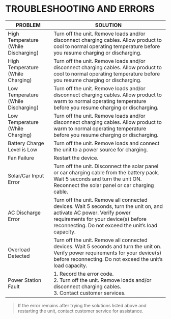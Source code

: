 # TROUBLESHOOTING AND ERRORS

| PROBLEM | SOLUTION |
| ----------- | ----------- |
| High Temperature (While Discharging) | Turn off the unit. Remove loads and/or disconnect charging cables. Allow product to cool to normal operating temperature before you resume charging or discharging. |
| High Temperature (While Charging) | Turn off the unit. Remove loads and/or disconnect charging cables. Allow product to cool to normal operating temperature before you resume charging or discharging. |
| Low Temperature (While Discharging) | Turn off the unit. Remove loads and/or disconnect charging cables. Allow product to warm to normal operating temperature before you resume charging or discharging. |
| Low Temperature (While Charging) | Turn off the unit. Remove loads and/or disconnect charging cables. Allow product to warm to normal operating temperature before you resume charging or discharging. |
| Battery Charge Level is Low | Turn off the unit. Remove loads and connect the unit to a power source for charging. |
| Fan Failure | Restart the device. |
| Solar/Car Input Error | Turn off the unit. Disconnect the solar panel or car charging cable from the battery pack. Wait 5 seconds and turn the unit ON. Reconnect the solar panel or car charging cable.|
| AC Discharge Error | Turn off the unit. Remove all connected devices. Wait 5 seconds, turn the unit on, and activate AC power. Verify power requirements for your device(s) before reconnecting. Do not exceed the unit’s load capacity.|
| Overload Detected | Turn off the unit. Remove all connected devices. Wait 5 seconds and turn the unit on. Verify power requirements for your device(s) before reconnecting. Do not exceed the unit’s load capacity.|
| Power Station Fault | 1. Record the error code. <br> 2. Turn off the unit. Remove loads and/or disconnect charging cables. <br> 3. Contact customer services.|
> If the error remains after trying the solutions listed above and restarting the unit, contact customer service for assistance.

